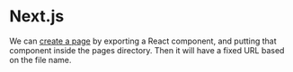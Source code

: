 # Next.js

We can [create a page](https://learnnextjs.com/basics/using-shared-components) by exporting a React component, and putting that component inside the pages directory. Then it will have a fixed URL based on the file name.
